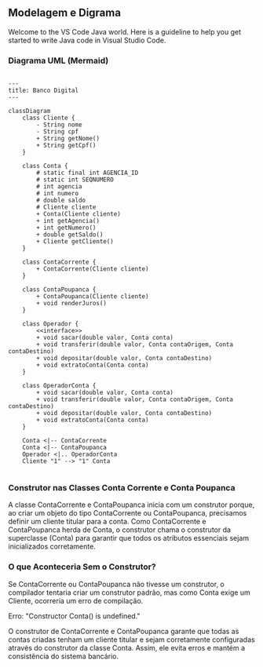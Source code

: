 ## Modelagem e Digrama

Welcome to the VS Code Java world. Here is a guideline to help you get started to write Java code in Visual Studio Code.

### Diagrama UML (Mermaid)
```mermaid

---
title: Banco Digital
---

classDiagram
    class Cliente {
        - String nome
        - String cpf
        + String getNome()
        + String getCpf()
    }

    class Conta {
        # static final int AGENCIA_ID
        # static int SEQNUMERO
        # int agencia
        # int numero
        # double saldo
        # Cliente cliente
        + Conta(Cliente cliente)
        + int getAgencia()
        + int getNumero()
        + double getSaldo()
        + Cliente getCliente()
    }

    class ContaCorrente {
        + ContaCorrente(Cliente cliente)
    }

    class ContaPoupanca {
        + ContaPoupanca(Cliente cliente)
        + void renderJuros()
    }

    class Operador {
        <<interface>>
        + void sacar(double valor, Conta conta)
        + void transferir(double valor, Conta contaOrigem, Conta contaDestino)
        + void depositar(double valor, Conta contaDestino)
        + void extratoConta(Conta conta)
    }

    class OperadorConta {
        + void sacar(double valor, Conta conta)
        + void transferir(double valor, Conta contaOrigem, Conta contaDestino)
        + void depositar(double valor, Conta contaDestino)
        + void extratoConta(Conta conta)
    }

    Conta <|-- ContaCorrente
    Conta <|-- ContaPoupanca
    Operador <|.. OperadorConta
    Cliente "1" --> "1" Conta


```

### Construtor nas Classes Conta Corrente e Conta Poupanca

A classe ContaCorrente e ContaPoupanca inicia com um construtor porque, ao criar um objeto do tipo ContaCorrente ou ContaPoupanca, precisamos definir um cliente titular para a conta. Como ContaCorrente e ContaPoupanca herda de Conta, o construtor chama o construtor da superclasse (Conta) para garantir que todos os atributos essenciais sejam inicializados corretamente.

### O que Aconteceria Sem o Construtor?

Se ContaCorrente ou ContaPoupanca não tivesse um construtor, o compilador tentaria criar um construtor padrão, mas como Conta exige um Cliente, ocorreria um erro de compilação.

Erro: "Constructor Conta() is undefined."

O construtor de ContaCorrente e ContaPoupanca garante que todas as contas criadas tenham um cliente titular e sejam corretamente configuradas através do construtor da classe Conta. Assim, ele evita erros e mantém a consistência do sistema bancário.